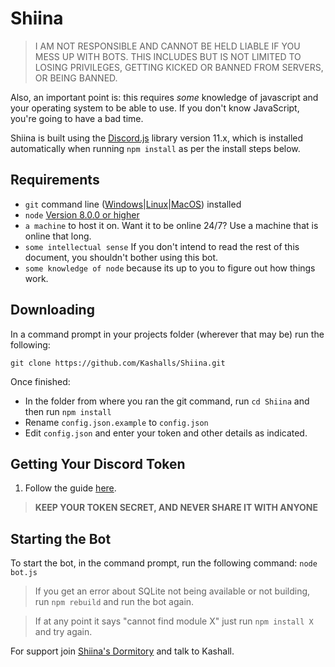 # Shiina

> I AM NOT RESPONSIBLE AND CANNOT BE HELD LIABLE IF YOU MESS UP WITH BOTS. THIS INCLUDES BUT IS NOT LIMITED TO LOSING PRIVILEGES, GETTING KICKED OR BANNED FROM SERVERS, OR BEING BANNED.

Also, an important point is: this requires *some* knowledge of javascript and your operating system to be able to use. If you don't know JavaScript, you're going to have a bad time.

Shiina is built using the [Discord.js](http://discord.js.org/) library version 11.x, which is installed automatically when running `npm install` as per the install steps below.

## Requirements

- `git` command line ([Windows](https://git-scm.com/download/win)|[Linux](https://git-scm.com/book/en/v2/Getting-Started-Installing-Git)|[MacOS](https://git-scm.com/download/mac)) installed
- `node` [Version 8.0.0 or higher](https://nodejs.org)
- `a machine` to host it on. Want it to be online 24/7? Use a machine that is online that long.
- `some intellectual sense` If you don't intend to read the rest of this document, you shouldn't bother using this bot.
- `some knowledge of node` because its up to you to figure out how things work.

## Downloading

In a command prompt in your projects folder (wherever that may be) run the following:

`git clone https://github.com/Kashalls/Shiina.git`

Once finished: 

- In the folder from where you ran the git command, run `cd Shiina` and then run `npm install`
- Rename `config.json.example` to `config.json`
- Edit `config.json` and enter your token and other details as indicated.

## Getting Your Discord Token

1. Follow the guide [here](https://github.com/reactiflux/discord-irc/wiki/Creating-a-discord-bot-&-getting-a-token).

> **KEEP YOUR TOKEN SECRET, AND NEVER SHARE IT WITH ANYONE**

## Starting the Bot

To start the bot, in the command prompt, run the following command:
`node bot.js`

> If you get an error about SQLite not being available or not building, run `npm rebuild` and run the bot again.

> If at any point it says "cannot find module X" just run `npm install X` and try again.

For support join [Shiina's Dormitory](https://discord.gg/uWSvX9Z) and talk to Kashall.


